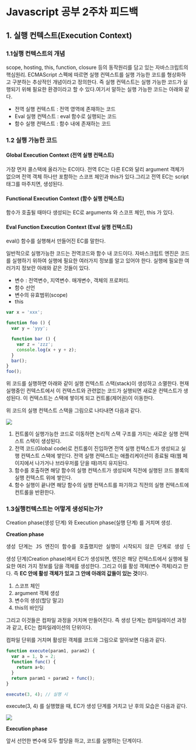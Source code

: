 <h1>Javascript 공부 2주차 피드백</h1>

<h2>1. 실행 컨텍스트(Execution Context)</h2>
<h3>1.1실행 컨텍스트의 개념</h3>
<p>scope, hosting, this, function, closure 등의 동작원리를 담고 있는 자바스크립트의 핵심원리. ECMAScript 스펙에 따르면 실행 컨텍스트를 실행 가능한 코드를 형상화하고 구분하는 추상적인 개념이라고 정의한다. 즉 실행 컨텍스트는 실행 가능한 코드가 실행되기 위해 필요한 환경이라고 할 수 있다.여기서 말하는 실행 가능한 코드는 아래와 같다.</p>

<ul>
<li>전역 실행 컨텍스트 : 전역 영역에 존재하는 코드</li>
<li>Eval 실행 컨텍스트 : eval 함수로 실행되는 코드</li>
<li>함수 실행 컨텍스트 : 함수 내에 존재하는 코드</li>
</ul>

<h3>1.2 실행 가능한 코드</h3>
<h4>Global Execution Context (전역 실행 컨텍스트)</h4>
<p>가장 먼저 콜스택에 올라가는 EC이다. 전역 EC는 다른 EC와 달리 argument 객체가 없으며 전역 객체 하나만 포함하는 스코프 체인과 this가 있다.그리고 전역 EC는  
script  태그를 마주치면, 생성된다. </p>

<h4>Functional Execution Context (함수 실행 컨텍스트)</h4>
<p>함수가 호출될 때마다 생성되는 EC로 arguments 와 스코프 체인, this 가 있다.</p>

<h4>Eval Function Execution Context (Eval 실행 컨텍스트)</h4>
<p>eval() 함수를 실행해서 만들어진 EC를 말한다.</p>

<p> 일반적으로 실행가능한 코드는 전역코드와 함수 내 코드이다. 자바스크립트 엔진은 코드를 실행하기 위하여 실행에 필요한 여러가지 정보를 알고 있어야 한다. 실행에 필요한 여러가지 정보란 아래와 같은 것들이 있다.</p>

<ul>
<li>변수 : 전역변수, 지역변수. 매개변수, 객체의 프로퍼티.</li>
<li>함수 선언</li>
<li>변수의 유효범위(scope)</li>
<li>this</li>
</ul>

```javascript
var x = 'xxx';

function foo () {
  var y = 'yyy';

  function bar () {
    var z = 'zzz';
    console.log(x + y + z);
  }
  bar();
}
foo();
```



<p>위 코드를 실행하면 아래와 같이 실행 컨텍스트 스택(stack)이 생성하고 소멸한다. 현재 실행중인 컨텍스트에서 이 컨텍스트와 관련없는 코드가 실행되면 새로운 컨텍스트가 생성된다. 이 컨텍스트는 스택에 쌓이게 되고 컨트롤(제어권)이 이동한다. </p>

<p>위 코드의 실행 컨텍스트 스택을 그림으로 나타내면 다음과 같다.</p>
<img src="ec_1.png"/>

<ol>
    <li>컨트롤이 실행가능한 코드로 이동하면 논리적 스택 구조를 가지는 새로운 실행 컨텍스트 스택이 생성된다. </li>
    <li>전역 코드(Global code)로 컨트롤이 진입하면 전역 실행 컨텍스트가 생성되고 실행 컨텍스트 스택에 쌓인다. 전역 실행 컨텍스트는 애플리케이션이 종료될 때(웹 페이지에서 나가거나 브라우저를 닫을 때)까지 유지된다.</li>
    <li>함수를 호출하면 해당 함수의 실행 컨텍스트가 생성되며 직전에 실행된 코드 블록의 실행 컨텍스트 위에 쌓인다.</li>
    <li>함수 실행이 끝나면 해당 함수의 실행 컨텍스트를 파기하고 직전의 실행 컨텍스트에 컨트롤을 반환한다.</li>
</ol>

<h3>1.3실행컨텍스트는 어떻게 생성되는가?</h3>
<p>Creation phase(생성 단계) 와 Execution phase(실행 단계) 를 거치며 생성.</p>

<b>Creation phase</b>
<pre>
생성 단계는 JS 엔진이 함수를 호출했지만 실행이 시작되지 않은 단계로 생성 단계에서 JS 엔진은 컴파일 단계에 있으며 코드를 컴파일하기 위해 (함수를) 스캔한다.
</pre>

<p>생성 단계(Creation phase)에서 EC가 생성되면, 엔진은 해당 컨텍스트에서 실행에 필요한 여러 가지 정보를 담을 객체를 생성한다. 그리고 이를 활성 객체(변수 객체)라고 한다. 즉 <b>EC 안에 활성 객체가 있고 그 안에 아래의 값들이 있는 것</b>이다.</p>

<ol>
    <li>스코프 체인</li>
    <li>argument 객체 생성</li>
    <li>변수의 생성(할당 말고)</li>
    <li>this의 바인딩</li>
</ol>

<p>그리고 이것들은 컴파일 과정을 거치며 만들어진다. 즉 생성 단계는 컴파일레이션 과정과 같고, EC는 컴파일레이션의 단위이다.</p>


<p>컴파일 단위를 거치며 활성된 객체를 코드와 그림으로 알아보면 다음과 같다.</p>

```javascript
function execute(param1, param2) {
  var a = 1, b = 2;
  function func() {
    return a+b;
  }
  return param1 + param2 + func();
}

execute(3, 4); // 실행 시
```
<p>execute(3, 4) 를 실행했을 때, EC가 생성 단계를 거치고 난 후의 모습은 다음과 같다.</p>

<img src="./ec_1.png"/>

<b>Execution phase</b>
<p>
앞서 선언한 변수에 모두 할당을 하고, 코드를 실행하는 단계이다.
</p>